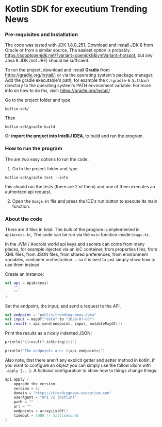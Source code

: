 # Kotlin SDK for executium Trending News

### Pre-requisites and Installation

The code was tested with JDK 1.8.0_251. Download and install JDK 8 from Oracle or
from a similar source. The easiest option is probably:
https://adoptopenjdk.net/?variant=openjdk8&jvmVariant=hotspot, but any Java 8 JDK
(not JRE) should be sufficient. 

To run the project, download and install **Gradle** from https://gradle.org/install/,
or via the operating system's package manager. Add the gradle executable's path, for
example the `C:\gradle-6.5.1\bin\` directory to the operating system's PATH 
environment variable. For more info on how to do ths, visit: https://gradle.org/install/

Go to the project folder and type

```
kotlin-sdk/
``` 

Then
```
kotlin-sdk\gradle build
```

Or **import the project into IntelliJ IDEA**, to build and run the program. 


### How to run the program

The are two easy options to run the code.
1. Go to the project folder and type

```
kotlin-sdk\gradle test --info 
``` 
this should run the tests (there are 2 of them) and one of them executes an authorized api
request.

2. Open the `Usage.kt` file and press the IDE's run button to execute its main function.   

### About the code


There are 3 files in total. The bulk of the program is implemented in `ApiAccess.kt`,
 The code can be run via the `main` function inside `Usage.kt`.

In the JVM / Android world api keys and secrets can come from many places, for
example injected via an IoC container, from properties files, from XML files,
from JSON files, from shared preferences, from environment variables, container
orchestration.... so it is best to just simply show how to use them instead.

Create an instance:
```kotlin
val api = ApiAccess(
    "",
    ""
)
```
Set the endpoint, the input, and send a request to the API.
```kotlin
val endpoint = "public/trending-news-data"
val input = mapOf("date" to "2020-07-05")
val result = api.send(endpoint, input, mutableMapOf())
```

Print the results as a nicely indented JSON:    
```kotlin
println("${result?.toString(4)}")

println("The endpoints are: ${api.endpoints}")
```

Also note, that there aren't any explicit getter and setter method in kotlin, if you
want to configure an object you can simply use the follow idiom with `.apply {...}`.
A fictional configuration to show how to things change things:
```kotlin
api.apply {
    upgrade the version
    version = 5;
    domain = "https://trendingnews.executium.com"
    userAgent = "API v2 (Kotlin)"
    path = ""
    url = ""
    endpoints = arrayListOf()
    timeout = 7000 // milliseconds
}
```
